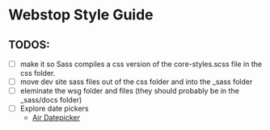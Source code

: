 Webstop Style Guide
===================

TODOS:
------

- [ ] make it so Sass compiles a css version of the core-styles.scss file in the css folder.
- [ ] move dev site sass files out of the css folder and into the _sass folder
- [ ] eleminate the wsg folder and files (they should probably be in the _sass/docs folder)
- [ ] Explore date pickers 
    - [Air Datepicker](http://t1m0n.name/air-datepicker/docs/)